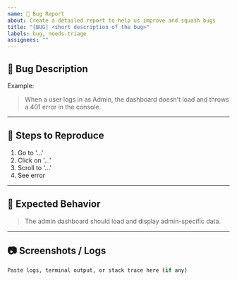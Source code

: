 ```yaml
---
name: 🐛 Bug Report
about: Create a detailed report to help us improve and squash bugs
title: "[BUG] <short description of the bug>"
labels: bug, needs-triage
assignees: ""
---
```


## 🐛 Bug Description

<!-- A clear and concise description of what the bug is. -->

Example:

> When a user logs in as Admin, the dashboard doesn't load and throws a 401 error in the console.

---

## 📍 Steps to Reproduce

<!-- Steps to reproduce the bug -->

1. Go to '...'
2. Click on '...'
3. Scroll to '...'
4. See error

---

## 🤔 Expected Behavior

<!-- A clear and concise description of what you expected to happen. -->

> The admin dashboard should load and display admin-specific data.

---

## 📷 Screenshots / Logs

<!-- If applicable, add screenshots or console logs to help explain your problem. -->

```bash
Paste logs, terminal output, or stack trace here (if any)
```
